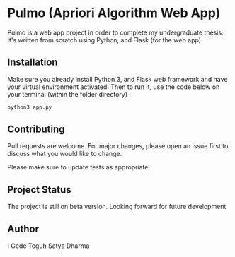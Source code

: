 # Pulmo (Apriori Algorithm Web App)

Pulmo is a web app project in order to complete my undergraduate thesis. It's written from scratch using Python, and Flask (for the web app).

## Installation

Make sure you already install Python 3, and Flask web framework and have your virtual environment activated. Then to run it, use the code below on your terminal (within the folder directory) :

```bash
python3 app.py
```

## Contributing
Pull requests are welcome. For major changes, please open an issue first to discuss what you would like to change.

Please make sure to update tests as appropriate.

## Project Status
The project is still on beta version. Looking forward for future development

## Author
I Gede Teguh Satya Dharma
